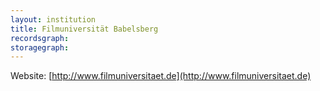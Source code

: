 ```yaml
---
layout: institution
title: Filmuniversität Babelsberg
recordsgraph: 
storagegraph: 
---
```


Website: [http://www.filmuniversitaet.de](http://www.filmuniversitaet.de)
